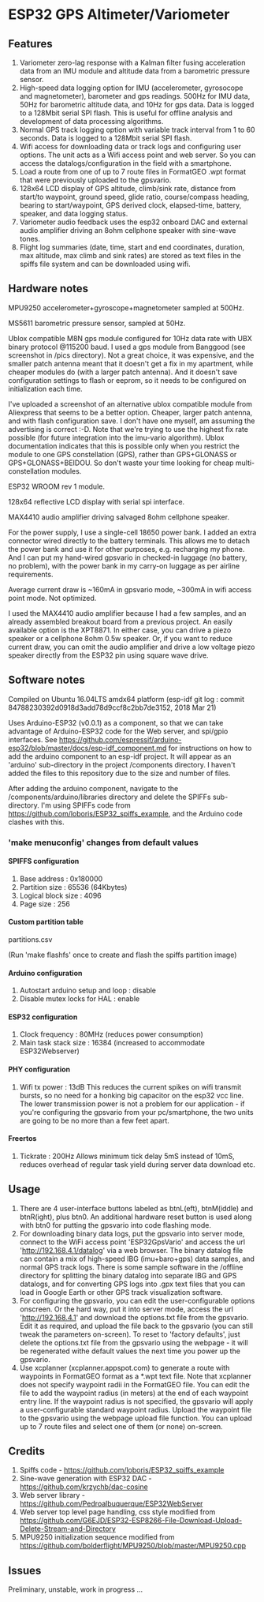 # ESP32 GPS Altimeter/Variometer

## Features
1. Variometer zero-lag response with a Kalman filter fusing acceleration data from an IMU module and altitude data from a barometric pressure sensor.
2. High-speed data logging option for IMU (accelerometer, gyrosocope and magnetometer), barometer and gps 
readings. 500Hz for IMU data, 50Hz for barometric altitude data, and 10Hz for gps data. Data is logged to
a 128Mbit serial SPI flash. This is useful for offline analysis and development of data processing algorithms.
3. Normal GPS track logging option with variable track interval from 1 to 60 seconds. Data is logged to a 
128Mbit serial SPI flash.
4. Wifi access for downloading data or track logs and configuring user options. The unit acts as a Wifi
access point and web server. So you can access the datalogs/configuration in the field with a smartphone.
5. Load a route from one of up to 7 route files in FormatGEO .wpt format that were previously uploaded to the gpsvario.
5. 128x64 LCD display of GPS altitude, climb/sink rate, distance from start/to waypoint, ground speed,
glide ratio, course/compass heading, bearing to start/waypoint, GPS derived clock, elapsed-time, battery, speaker, and data logging status.
6. Variometer audio feedback uses the esp32 onboard DAC and external audio amplifier driving
an 8ohm cellphone speaker with sine-wave tones.
7. Flight log summaries (date, time, start and end coordinates, duration, max altitude, max climb and sink rates) are stored as text files in the spiffs file system and can be downloaded using wifi.

## Hardware notes
MPU9250 accelerometer+gyroscope+magnetometer sampled at 500Hz.

MS5611 barometric pressure sensor, sampled at 50Hz.

Ublox compatible M8N gps module configured for 10Hz data rate with UBX binary protocol @115200 baud.
I used a gps module from Banggood (see screenshot in /pics directory). Not a great choice, it was expensive, and the smaller patch antenna meant that it doesn't get a fix in my apartment, while cheaper modules do (with a larger patch antenna). And it doesn't save configuration settings to flash or eeprom, so it needs to be configured on initialization each time.

I've uploaded a screenshot of an alternative ublox compatible module from Aliexpress that seems to be a better option. Cheaper, larger patch antenna, and with flash configuration save. I don't have one myself, am assuming the advertising is correct :-D. Note that we're trying to use  the highest fix rate possible (for future integration into the imu-vario algorithm). Ublox documentation indicates that this is possible only when you restrict the module to one GPS constellation (GPS), rather than GPS+GLONASS  or GPS+GLONASS+BEIDOU. So don't waste your time looking for cheap multi-constellation modules.

ESP32 WROOM rev 1 module.

128x64 reflective LCD display with serial spi interface.

MAX4410 audio amplifier driving salvaged 8ohm cellphone speaker.

For the power supply, I use a single-cell 18650 power bank. I added an extra connector wired directly to the battery terminals. This allows me to detach the power bank and use it for other purposes, e.g. recharging my phone. And I can put 
my hand-wired gpsvario in checked-in luggage (no battery, no problem), with the power bank in my carry-on 
luggage as per airline requirements.

Average current draw is ~160mA in gpsvario mode, ~300mA in wifi access point mode. Not
 optimized.

I used the MAX4410 audio amplifier because I had a few samples, and an already assembled breakout board from a previous project. An easily available option is the XPT8871. In either case, you can drive a piezo speaker or a cellphone 8ohm 0.5w speaker. Or, if you want to reduce current draw, you can omit the audio amplifier and drive a low voltage piezo speaker directly from the ESP32 pin using square wave drive. 

## Software notes
Compiled on Ubuntu 16.04LTS amdx64 platform 
(esp-idf git log : commit 84788230392d0918d3add78d9ccf8c2bb7de3152, 2018 Mar 21)

Uses Arduino-ESP32 (v0.0.1) as a component, so that we can take advantage of Arduino-ESP32 code for the Web server, and spi/gpio interfaces. See https://github.com/espressif/arduino-esp32/blob/master/docs/esp-idf_component.md for instructions on how to add the arduino component to an esp-idf project. It will appear as an 'arduino' sub-directory in the project /components directory. I haven't added the files to this repository due to the size and number of files. 

After adding the arduino component, navigate to the /components/arduino/libraries directory and delete the SPIFFs sub-directory. I'm using SPIFFs code from https://github.com/loboris/ESP32_spiffs_example, and the Arduino code clashes with this.

### 'make menuconfig' changes from default values

#### SPIFFS configuration
1. Base address : 0x180000
2. Partition size : 65536 (64Kbytes)
3. Logical block size : 4096 
4. Page size : 256

#### Custom partition table
partitions.csv

(Run 'make flashfs' once to create and flash the spiffs partition image)

#### Arduino configuration
1. Autostart arduino setup and loop : disable
2. Disable mutex locks for HAL : enable

#### ESP32 configuration
1. Clock frequency : 80MHz (reduces power consumption)
2. Main task stack size : 16384 (increased to accommodate ESP32Webserver)

#### PHY configuration 
1. Wifi tx power : 13dB 
This reduces the current spikes on wifi transmit bursts, so no need for a honking big capacitor on the 
esp32 vcc line. The lower transmission power is not a problem for our application - if you're configuring the gpsvario 
from your pc/smartphone, the two units are going to be no more than a few feet apart.

#### Freertos
1. Tickrate : 200Hz
Allows minimum tick delay 5mS instead of 10mS, reduces overhead of regular task yield
during server data download etc.

## Usage
1. There are 4 user-interface buttons labeled as btnL(eft), btnM(iddle) and btnR(ight), plus btn0. An additional hardware reset button is used along with btn0 for putting the gpsvario into code flashing mode. 
2. For downloading binary data logs, put the gpsvario into server mode, connect to the WiFi access point 'ESP32GpsVario' and access the url 'http://192.168.4.1/datalog' via a web browser. The binary datalog file can contain a mix of high-speed IBG (imu+baro+gps) data samples, and normal GPS track logs. There is some sample software in the /offline directory for splitting the binary datalog into separate IBG and GPS datalogs, and for converting GPS logs into .gpx text files that you can load in Google Earth or other GPS track visualization software.
3. For configuring the gpsvario, you can edit the user-configurable options onscreen. Or the hard way, put it into server mode, access the url 'http://192.168.4.1' and download the options.txt file from the gpsvario. Edit it as required, and upload the file back to the gpsvario (you can still tweak the parameters on-screen). To reset to 'factory defaults', just delete the options.txt file from the gpsvario using the webpage - it will be regenerated withe default values the next time you power up the gpsvario.
4. Use xcplanner (xcplanner.appspot.com) to generate a route with waypoints in FormatGEO format as a *.wpt text file. Note that xcplanner does not specify waypoint radii in the FormatGEO file. You can edit the file to add the waypoint radius (in meters) at the end of each waypoint entry line. If the waypoint radius is not specified, the gpsvario will apply a user-configurable standard waypoint radius. Upload the waypoint file to the gpsvario using the webpage upload file function. You can upload up to 7 route files and select one of them (or none) on-screen.

## Credits
1. Spiffs code - https://github.com/loboris/ESP32_spiffs_example
2. Sine-wave generation with ESP32 DAC -  https://github.com/krzychb/dac-cosine
3. Web server library - https://github.com/Pedroalbuquerque/ESP32WebServer
3. Web server top level page handling, css style modified from  https://github.com/G6EJD/ESP32-ESP8266-File-Download-Upload-Delete-Stream-and-Directory
4. MPU9250 initialization sequence modified from https://github.com/bolderflight/MPU9250/blob/master/MPU9250.cpp

## Issues
Preliminary, unstable, work in progress ... 

